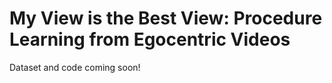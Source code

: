 # My View is the Best View: Procedure Learning from Egocentric Videos

Dataset and code coming soon!
